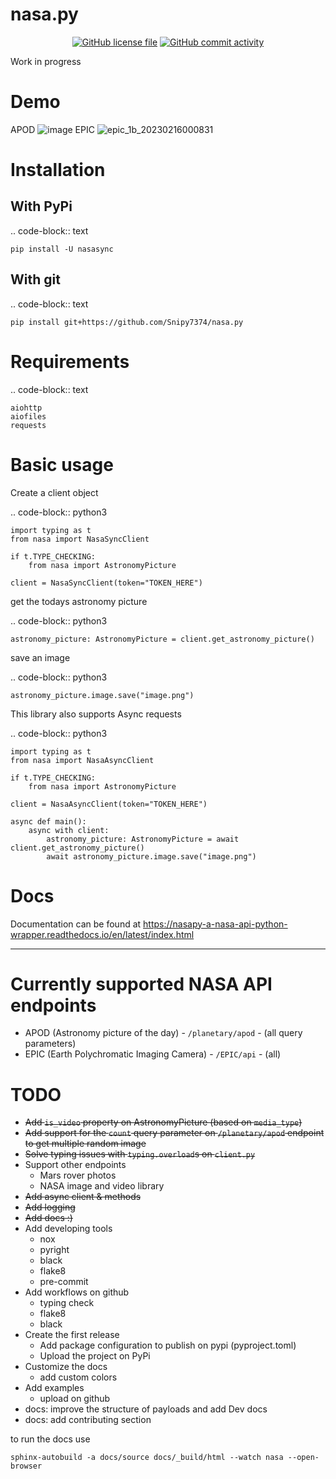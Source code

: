 # nasa.py
<p align="center">
    <a href="https://github.com/Snipy7374/nasa.py/blob/master/LICENSE"><img alt="GitHub license file" src="https://img.shields.io/github/license/snipy7374/nasa.py?style=for-the-badge"></a>
    <a href="https://github.com/Snipy7374/nasa.py/commits/master"><img alt="GitHub commit activity" src="https://img.shields.io/github/commit-activity/m/snipy7374/nasa.py?style=for-the-badge"></a>
</p>
Work in progress


# Demo
APOD
![image](https://user-images.githubusercontent.com/100313469/207457548-06b74b8d-a95b-46a0-87fd-4a7103a5a2c6.png)
EPIC
![epic_1b_20230216000831](https://user-images.githubusercontent.com/100313469/219876782-b8c15cb4-a179-4c1e-be0d-789314fc5a1b.png)

<!-- start quickstart -->

Installation
============

With PyPi
---------

.. code-block:: text

    pip install -U nasasync


With git
--------

.. code-block:: text

    pip install git+https://github.com/Snipy7374/nasa.py


Requirements
============

.. code-block:: text

    aiohttp
    aiofiles
    requests


Basic usage
===========

Create a client object

.. code-block:: python3

    import typing as t
    from nasa import NasaSyncClient

    if t.TYPE_CHECKING:
        from nasa import AstronomyPicture

    client = NasaSyncClient(token="TOKEN_HERE")

get the todays astronomy picture

.. code-block:: python3

    astronomy_picture: AstronomyPicture = client.get_astronomy_picture()


save an image

.. code-block:: python3

    astronomy_picture.image.save("image.png")


This library also supports Async requests

.. code-block:: python3

    import typing as t
    from nasa import NasaAsyncClient

    if t.TYPE_CHECKING:
        from nasa import AstronomyPicture

    client = NasaAsyncClient(token="TOKEN_HERE")

    async def main():
        async with client:
            astronomy_picture: AstronomyPicture = await client.get_astronomy_picture()
            await astronomy_picture.image.save("image.png")


<!-- end quickstart -->

Docs
====

Documentation can be found at https://nasapy-a-nasa-api-python-wrapper.readthedocs.io/en/latest/index.html

---
# Currently supported NASA API endpoints
- APOD (Astronomy picture of the day) - `/planetary/apod` - (all query parameters)
- EPIC (Earth Polychromatic Imaging Camera) - `/EPIC/api` - (all)

# TODO
- ~~Add `is_video` property on AstronomyPicture (based on `media_type`)~~
- ~~Add support for the `count` query parameter on `/planetary/apod` endpoint to get multiple random image~~
- ~~Solve typing issues with `typing.overload`s on `client.py`~~
- Support other endpoints
    - Mars rover photos
    - NASA image and video library
- ~~Add async client & methods~~
- ~~Add logging~~
- ~~Add docs :)~~
- Add developing tools
    - nox
    - pyright
    - black
    - flake8
    - pre-commit
- Add workflows on github
    - typing check
    - flake8
    - black
- Create the first release
    - Add package configuration to publish on pypi (pyproject.toml)
    - Upload the project on PyPi
- Customize the docs
    - add custom colors
- Add examples
    - upload on github
- docs: improve the structure of payloads and add Dev docs
- docs: add contributing section

to run the docs use 
```
sphinx-autobuild -a docs/source docs/_build/html --watch nasa --open-browser
```
